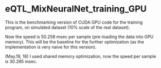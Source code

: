 # eQTL_MixNeuralNet_training_GPU

This is the benchmarking version of CUDA GPU code for the training program, on simulated dataset (10% scale of the real dataset).

Now the speed is 50.258 msec per sample (pre-loading the data into GPU memory). This will be the baseline for the further optimization (as the implementation is very naive for this version).

(May.19, 16) I used shared memory optimization, now the speed per sample is 30.285 msec.

